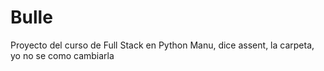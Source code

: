 # Bulle
Proyecto del curso de Full Stack en Python
Manu, dice assent, la carpeta, yo no se como cambiarla


